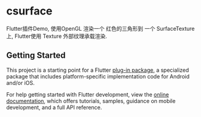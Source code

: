 # csurface

Flutter插件Demo, 使用OpenGL 渲染一个 红色的三角形到 一个 SurfaceTexture上, Flutter使用 Texture 外部纹理承载渲染. 

## Getting Started

This project is a starting point for a Flutter
[plug-in package](https://flutter.dev/developing-packages/),
a specialized package that includes platform-specific implementation code for
Android and/or iOS.

For help getting started with Flutter development, view the
[online documentation](https://flutter.dev/docs), which offers tutorials,
samples, guidance on mobile development, and a full API reference.

